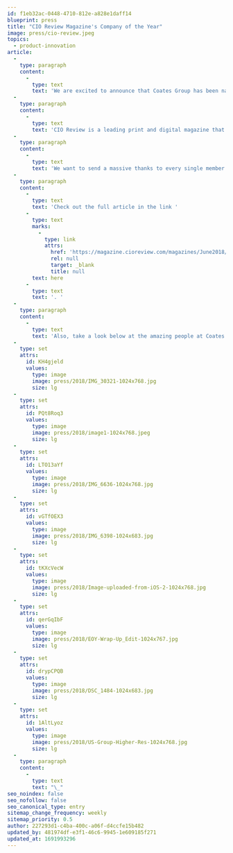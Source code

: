 ```yaml
---
id: f1eb32ac-0448-4710-812e-a828e1daff14
blueprint: press
title: "CIO Review Magazine's Company of the Year"
image: press/cio-review.jpeg
topics:
  - product-innovation
article:
  -
    type: paragraph
    content:
      -
        type: text
        text: 'We are excited to announce that Coates Group has been named CIO Review’s Company of the Year in their list of Digital Signage providers for 2018!'
  -
    type: paragraph
    content:
      -
        type: text
        text: 'CIO Review is a leading print and digital magazine that focuses on bridging the gap between enterprise IT vendors and buyers. Coates Group was recently featured in CIO Review’s annual Top 20 Most Promising Digital Signage Providers of 2018. Following an interview with each CEO and our very own, Leo Coates, the magazine decided to give Coates the title of Company of the Year.'
  -
    type: paragraph
    content:
      -
        type: text
        text: 'We want to send a massive thanks to every single member of the Coates Crew. This achievement would not have been possible without each and everyone’s dedication, hard work and passion for the brand. Keep up the great work Coates Crew! And Fire it Up!'
  -
    type: paragraph
    content:
      -
        type: text
        text: 'Check out the full article in the link '
      -
        type: text
        marks:
          -
            type: link
            attrs:
              href: 'https://magazine.cioreview.com/magazines/June2018/Digital_Signage/#page=20'
              rel: null
              target: _blank
              title: null
        text: here
      -
        type: text
        text: '. '
  -
    type: paragraph
    content:
      -
        type: text
        text: 'Also, take a look below at the amazing people at Coates that have made this achievement possible!'
  -
    type: set
    attrs:
      id: KH4gjeld
      values:
        type: image
        image: press/2018/IMG_30321-1024x768.jpg
        size: lg
  -
    type: set
    attrs:
      id: PQt8Roq3
      values:
        type: image
        image: press/2018/image1-1024x768.jpeg
        size: lg
  -
    type: set
    attrs:
      id: LTO13aYf
      values:
        type: image
        image: press/2018/IMG_6636-1024x768.jpg
        size: lg
  -
    type: set
    attrs:
      id: vGTfOEX3
      values:
        type: image
        image: press/2018/IMG_6398-1024x683.jpg
        size: lg
  -
    type: set
    attrs:
      id: tKXcVecW
      values:
        type: image
        image: press/2018/Image-uploaded-from-iOS-2-1024x768.jpg
        size: lg
  -
    type: set
    attrs:
      id: qerGqIbF
      values:
        type: image
        image: press/2018/EOY-Wrap-Up_Edit-1024x767.jpg
        size: lg
  -
    type: set
    attrs:
      id: drypCPQB
      values:
        type: image
        image: press/2018/DSC_1484-1024x683.jpg
        size: lg
  -
    type: set
    attrs:
      id: 1AltLyoz
      values:
        type: image
        image: press/2018/US-Group-Higher-Res-1024x768.jpg
        size: lg
  -
    type: paragraph
    content:
      -
        type: text
        text: "\_"
seo_noindex: false
seo_nofollow: false
seo_canonical_type: entry
sitemap_change_frequency: weekly
sitemap_priority: 0.5
author: 227293d1-c4ba-400c-a06f-d4ccfe15b482
updated_by: 481974df-e3f1-46c6-9945-1e609185f271
updated_at: 1691993296
---
```

